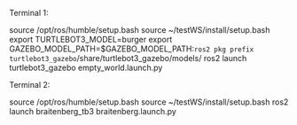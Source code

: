 Terminal 1:

source /opt/ros/humble/setup.bash
source ~/testWS/install/setup.bash
export TURTLEBOT3_MODEL=burger
export GAZEBO_MODEL_PATH=$GAZEBO_MODEL_PATH:`ros2 pkg prefix turtlebot3_gazebo`/share/turtlebot3_gazebo/models/
ros2 launch turtlebot3_gazebo empty_world.launch.py


Terminal 2:

source /opt/ros/humble/setup.bash
source ~/testWS/install/setup.bash
ros2 launch braitenberg_tb3 braitenberg.launch.py
